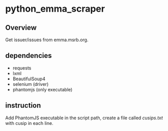 # python_emma_scraper

## Overview
Get issuer/issues from emma.msrb.org.

## dependencies
- requests
- lxml
- BeautifulSoup4
- selenium (driver)
- phantomjs (only executable)

## instruction

Add PhantomJS executable in the script path, create a file called *cusips.txt* with cusip in each line.